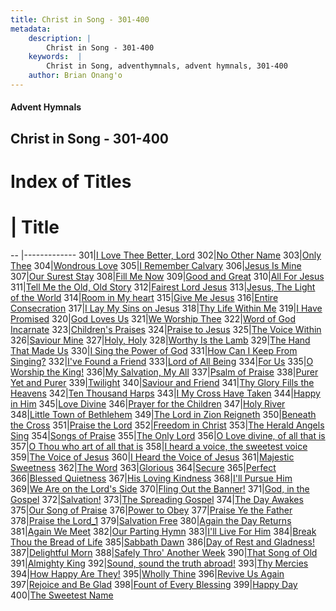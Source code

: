 ```yaml
---
title: Christ in Song - 301-400
metadata:
    description: |
        Christ in Song - 301-400
    keywords:  |
        Christ in Song, adventhymnals, advent hymnals, 301-400
    author: Brian Onang'o
---
```


#### Advent Hymnals
## Christ in Song - 301-400

# Index of Titles
# | Title                        
-- |-------------
301|[I Love Thee Better, Lord](/christ-in-song/CIS/301-400/301-310/I-Love-Thee-Better,-Lord)
302|[No Other Name](/christ-in-song/CIS/301-400/301-310/No-Other-Name)
303|[Only Thee](/christ-in-song/CIS/301-400/301-310/Only-Thee)
304|[Wondrous Love](/christ-in-song/CIS/301-400/301-310/Wondrous-Love)
305|[I Remember Calvary](/christ-in-song/CIS/301-400/301-310/I-Remember-Calvary)
306|[Jesus Is Mine](/christ-in-song/CIS/301-400/301-310/Jesus-Is-Mine)
307|[Our Surest Stay](/christ-in-song/CIS/301-400/301-310/Our-Surest-Stay)
308|[Fill Me Now](/christ-in-song/CIS/301-400/301-310/Fill-Me-Now)
309|[Good and Great](/christ-in-song/CIS/301-400/301-310/Good-and-Great)
310|[All For Jesus](/christ-in-song/CIS/301-400/301-310/All-For-Jesus)
311|[Tell Me the Old, Old Story](/christ-in-song/CIS/301-400/311-320/Tell-Me-the-Old,-Old-Story)
312|[Fairest Lord Jesus](/christ-in-song/CIS/301-400/311-320/Fairest-Lord-Jesus)
313|[Jesus, The Light of the World](/christ-in-song/CIS/301-400/311-320/Jesus,-The-Light-of-the-World)
314|[Room in My heart](/christ-in-song/CIS/301-400/311-320/Room-in-My-heart)
315|[Give Me Jesus](/christ-in-song/CIS/301-400/311-320/Give-Me-Jesus)
316|[Entire Consecration](/christ-in-song/CIS/301-400/311-320/Entire-Consecration)
317|[I Lay My Sins on Jesus](/christ-in-song/CIS/301-400/311-320/I-Lay-My-Sins-on-Jesus)
318|[Thy Life Within Me](/christ-in-song/CIS/301-400/311-320/Thy-Life-Within-Me)
319|[I Have Promised](/christ-in-song/CIS/301-400/311-320/I-Have-Promised)
320|[God Loves Us](/christ-in-song/CIS/301-400/311-320/God-Loves-Us)
321|[We Worship Thee](/christ-in-song/CIS/301-400/321-330/We-Worship-Thee)
322|[Word of God Incarnate](/christ-in-song/CIS/301-400/321-330/Word-of-God-Incarnate)
323|[Children's Praises](/christ-in-song/CIS/301-400/321-330/Children's-Praises)
324|[Praise to Jesus](/christ-in-song/CIS/301-400/321-330/Praise-to-Jesus)
325|[The Voice Within](/christ-in-song/CIS/301-400/321-330/The-Voice-Within)
326|[Saviour Mine](/christ-in-song/CIS/301-400/321-330/Saviour-Mine)
327|[Holy, Holy](/christ-in-song/CIS/301-400/321-330/Holy,-Holy)
328|[Worthy Is the Lamb](/christ-in-song/CIS/301-400/321-330/Worthy-Is-the-Lamb)
329|[The Hand That Made Us](/christ-in-song/CIS/301-400/321-330/The-Hand-That-Made-Us)
330|[I Sing the Power of God](/christ-in-song/CIS/301-400/321-330/I-Sing-the-Power-of-God)
331|[How Can I Keep From Singing?](/christ-in-song/CIS/301-400/331-340/How-Can-I-Keep-From-Singing)
332|[I've Found a Friend](/christ-in-song/CIS/301-400/331-340/I've-Found-a-Friend)
333|[Lord of All Being](/christ-in-song/CIS/301-400/331-340/Lord-of-All-Being)
334|[For Us](/christ-in-song/CIS/301-400/331-340/For-Us)
335|[O Worship the King!](/christ-in-song/CIS/301-400/331-340/O-Worship-the-King!)
336|[My Salvation, My All](/christ-in-song/CIS/301-400/331-340/My-Salvation,-My-All)
337|[Psalm of Praise](/christ-in-song/CIS/301-400/331-340/Psalm-of-Praise)
338|[Purer Yet and Purer](/christ-in-song/CIS/301-400/331-340/Purer-Yet-and-Purer)
339|[Twilight](/christ-in-song/CIS/301-400/331-340/Twilight)
340|[Saviour and Friend](/christ-in-song/CIS/301-400/331-340/Saviour-and-Friend)
341|[Thy Glory Fills the Heavens](/christ-in-song/CIS/301-400/341-350/Thy-Glory-Fills-the-Heavens)
342|[Ten Thousand Harps](/christ-in-song/CIS/301-400/341-350/Ten-Thousand-Harps)
343|[I My Cross Have Taken](/christ-in-song/CIS/301-400/341-350/I-My-Cross-Have-Taken)
344|[Happy in Him](/christ-in-song/CIS/301-400/341-350/Happy-in-Him)
345|[Love Divine](/christ-in-song/CIS/301-400/341-350/Love-Divine)
346|[Prayer for the Children](/christ-in-song/CIS/301-400/341-350/Prayer-for-the-Children)
347|[Holy River](/christ-in-song/CIS/301-400/341-350/Holy-River)
348|[Little Town of Bethlehem](/christ-in-song/CIS/301-400/341-350/Little-Town-of-Bethlehem)
349|[The Lord in Zion Reigneth](/christ-in-song/CIS/301-400/341-350/The-Lord-in-Zion-Reigneth)
350|[Beneath the Cross](/christ-in-song/CIS/301-400/341-350/Beneath-the-Cross)
351|[Praise the Lord](/christ-in-song/CIS/301-400/351-360/Praise-the-Lord)
352|[Freedom in Christ](/christ-in-song/CIS/301-400/351-360/Freedom-in-Christ)
353|[The Herald Angels Sing](/christ-in-song/CIS/301-400/351-360/The-Herald-Angels-Sing)
354|[Songs of Praise](/christ-in-song/CIS/301-400/351-360/Songs-of-Praise)
355|[The Only Lord](/christ-in-song/CIS/301-400/351-360/The-Only-Lord)
356|[O Love divine, of all that is](/christ-in-song/CIS/301-400/351-360/O-Love-divine,-of-all-that-is)
357|[O Thou who art of all that is](/christ-in-song/CIS/301-400/351-360/O-Thou-who-art-of-all-that-is)
358|[I heard a voice, the sweetest voice](/christ-in-song/CIS/301-400/351-360/I-heard-a-voice,-the-sweetest-voice)
359|[The Voice of Jesus](/christ-in-song/CIS/301-400/351-360/The-Voice-of-Jesus)
360|[I Heard the Voice of Jesus](/christ-in-song/CIS/301-400/351-360/I-Heard-the-Voice-of-Jesus)
361|[Majestic Sweetness](/christ-in-song/CIS/301-400/361-370/Majestic-Sweetness)
362|[The Word](/christ-in-song/CIS/301-400/361-370/The-Word)
363|[Glorious](/christ-in-song/CIS/301-400/361-370/Glorious)
364|[Secure](/christ-in-song/CIS/301-400/361-370/Secure)
365|[Perfect](/christ-in-song/CIS/301-400/361-370/Perfect)
366|[Blessed Quietness](/christ-in-song/CIS/301-400/361-370/Blessed-Quietness)
367|[His Loving Kindness](/christ-in-song/CIS/301-400/361-370/His-Loving-Kindness)
368|[I'll Pursue Him](/christ-in-song/CIS/301-400/361-370/I'll-Pursue-Him)
369|[We Are on the Lord's Side](/christ-in-song/CIS/301-400/361-370/We-Are-on-the-Lord's-Side)
370|[Fling Out the Banner!](/christ-in-song/CIS/301-400/361-370/Fling-Out-the-Banner!)
371|[God, in the Gospel](/christ-in-song/CIS/301-400/371-380/God,-in-the-Gospel)
372|[Salvation!](/christ-in-song/CIS/301-400/371-380/Salvation!)
373|[The Spreading Gospel](/christ-in-song/CIS/301-400/371-380/The-Spreading-Gospel)
374|[The Day Awakes](/christ-in-song/CIS/301-400/371-380/The-Day-Awakes)
375|[Our Song of Praise](/christ-in-song/CIS/301-400/371-380/Our-Song-of-Praise)
376|[Power to Obey](/christ-in-song/CIS/301-400/371-380/Power-to-Obey)
377|[Praise Ye the Father](/christ-in-song/CIS/301-400/371-380/Praise-Ye-the-Father)
378|[Praise the Lord_1](/christ-in-song/CIS/301-400/371-380/Praise-the-Lord_1)
379|[Salvation Free](/christ-in-song/CIS/301-400/371-380/Salvation-Free)
380|[Again the Day Returns](/christ-in-song/CIS/301-400/371-380/Again-the-Day-Returns)
381|[Again We Meet](/christ-in-song/CIS/301-400/381-390/Again-We-Meet)
382|[Our Parting Hymn](/christ-in-song/CIS/301-400/381-390/Our-Parting-Hymn)
383|[I'll Live For Him](/christ-in-song/CIS/301-400/381-390/I'll-Live-For-Him)
384|[Break Thou the Bread of Life](/christ-in-song/CIS/301-400/381-390/Break-Thou-the-Bread-of-Life)
385|[Sabbath Dawn](/christ-in-song/CIS/301-400/381-390/Sabbath-Dawn)
386|[Day of Rest and Gladness!](/christ-in-song/CIS/301-400/381-390/Day-of-Rest-and-Gladness!)
387|[Delightful Morn](/christ-in-song/CIS/301-400/381-390/Delightful-Morn)
388|[Safely Thro' Another Week](/christ-in-song/CIS/301-400/381-390/Safely-Thro'-Another-Week)
390|[That Song of Old](/christ-in-song/CIS/301-400/381-390/That-Song-of-Old)
391|[Almighty King](/christ-in-song/CIS/301-400/391-400/Almighty-King)
392|[Sound, sound the truth abroad!](/christ-in-song/CIS/301-400/391-400/Sound,-sound-the-truth-abroad!)
393|[Thy Mercies](/christ-in-song/CIS/301-400/391-400/Thy-Mercies)
394|[How Happy Are They!](/christ-in-song/CIS/301-400/391-400/How-Happy-Are-They!)
395|[Wholly Thine](/christ-in-song/CIS/301-400/391-400/Wholly-Thine)
396|[Revive Us Again](/christ-in-song/CIS/301-400/391-400/Revive-Us-Again)
397|[Rejoice and Be Glad](/christ-in-song/CIS/301-400/391-400/Rejoice-and-Be-Glad)
398|[Fount of Every Blessing](/christ-in-song/CIS/301-400/391-400/Fount-of-Every-Blessing)
399|[Happy Day](/christ-in-song/CIS/301-400/391-400/Happy-Day)
400|[The Sweetest Name](/christ-in-song/CIS/301-400/391-400/The-Sweetest-Name)